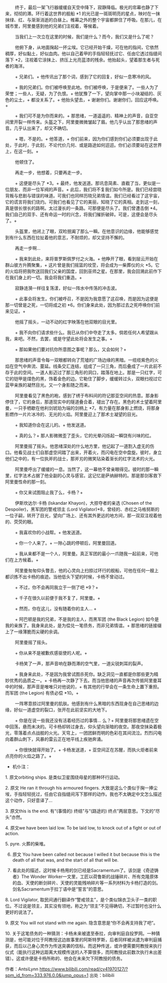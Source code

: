         终于，最后一架飞行器缓缓自天空中降下，寂静降临。极光的帘幕也静了下来，彻彻的滞。环行着这世界的舰船 *1 的光已是一斑斑明亮的星点，映衬在一抹抹绿、红、与渐渐消逝的白昼上。帷幕之外的整个宇宙都屏住了呼吸。在那儿，在城市里，阿里曼感到他的兄弟们注视着，等候着。

        当我们上一次立在这里的时候，我们是什么？而今，我们又是什么了呢？

        他俯下身，从地面掬起一抔尘埃。它已经开始干燥，可在他的指间，它依然稠厚，好似黏土，好似血肉。他以自己着甲的手指轻轻抚过它、任由它透过指缝间落下 *2，注视着它涂抹上、挤压上光亮蓝漆的残余。他抬起头，望着那生者与死者的海洋。

        + 兄弟们。+ 他传讯出了那个词，感到了它的回复，好似一息寒冷的风。

        + 我的兄弟们。你们被呼唤至此地。你们被呼唤，于是便来了。一些人为了荣誉；一些人，无疑，为了仇恨。+ 他犹豫了一下，望向掌中那一小块凝结的、灰色的尘土，+ 都没关系了。+ 他抬头望去，+ 谢谢你们。谢谢你们，回应这呼唤。+

        + 我们可不是为你而来的。+ 那思绪，一道遥遥的、精神上的声音，自亚空间里开裂一样传来。头盔之下，阿里曼微微皱起了眉。他几乎认出了那思绪的声音。几乎认出来了，却又不确切。

        + 嗯，不是的。+ 他答道，+ 你们前来，因为你们感到你们必须要出现于此处，于此时，于此刻，不论代价几何、或是路途如何迢迢。你们必须要站在这世界上，在这一刻。+

        他顿住了。

        再走一步，他想着，只要再走一步。

        + 这便是尽头了 *3。+ 最终，他发送道。那讯息简素、直截了当，更似是一位朋友、而非一位军阀的声音。+ 此后，我们将不复我们如今所是。我们已经尝晓背叛与悲剧与错误的味道。可我们也同样历晓兄弟情谊。我们已经看过了这宇宙，它的谎言将我们烧灼。可我们也看见了它的美丽，知晓了它的真相。走到这一刻，真是很长很长的路啊。太过漫长的一条路。可那便是尽头了。我们曾遭击倒 *4。我们自己的双手、还有命运一时的兴念，将我们摧折破碎。可是，这便会是尽头了。+

        头盔里，他闭上了眼，双睑抿阖了那么一瞬。在他意识的边缘，他能够感觉到有什么东西在拉扯着他的意志，不耐烦的，却又坚持不懈的。

        再走一步啊…

        + 我来到此处，来将普罗斯佩罗付之火海。+ 他睁开了眼，看到层云开始在群山彼方升腾聚集，+ 这片曾是我们摇篮的坟茔，将会成为一柴葬仪的火 *5。它的火焰将把我吹送回我们父亲的国度，回到巫师之星。在那里，我会回溯此前作下在我们身上的一切。我会将我们重造。+

        寂静涟漪一样往复荡漾，好似一阵水中传荡的冲击波。

        + 此事会将发生。你们被呼召，不是因为我意愿了这召唤，而是因为这便是那一切曾是之死，一切将成之初 *6。你们身来此处，因为那过去之死呼唤你们前来见证。+

        他摇了摇头，一动不动的红字映落在他双眼的目光里。

        + 我不向你们请求些什么。我已从你们中夺走了太多。倘若任何人希望跟从我，来吧。不然，去罢，或是守望此处将会发生之事。+

        + 那如果他们要对抗你所意图之事呢？那么，又会如何？+

        那思绪的声音令每一双眼都转向了荒墟的广场边缘的黑暗。一缆缆紫色的火焰在空气中奔流、蔓延。线条交汇连结，组成了一只三角，而后叠成了一片此前不存于此的空间。一道人影迈过了那三角形的洞口，踏落在地上。那是一只红字，可它的铠甲是煤色的黑，饰着金色的边。它勒住了脚步，缓缓转过头，双眼扫视过它蓝甲亲族的凝然目光。又一个身影随之而来。

        阿里曼看见了黑色的袍，感到了绣于布料间的符记那亚空间的热意。那身影停住了，它的身后，那道现实中的隧道叠合着，褪出了存在。黑色的术士望着阿里曼，一只手栖歇在他利剑琥珀为端的剑柄上 *7。有力量在那身影上燃烧，将那身影燃作一片片冰冷的、无光的火焰。阿里曼迎上了那术士凝望的目光。

        + 我知道你会在这儿的。+ 他发送道。

        + 真的么？+ 那人影微微歪了歪头，它的光晕闪烁起一瞬饶有兴味的红。

        阿里曼摇了摇头。他思绪深处的什么地方里，他记起了一道割入虚无的伤口。他看见战士们自那虚空间踏了出来，开着火，而闪电在空中盘旋。彼时，身立他们之中的，有一位执斧的战士，那斧刃的微笑玷染着渐长的红字法术的火光。

        阿里曼呼出了缓缓的一息。当然了，这一幕他不曾亲眼得见。彼时的那一瞬里，红字法术占据了他全副的心灵与感官。这记忆是萨纳赫特的。那是那剑客救下阿里曼性命的那一刻。

        + 你又来试图阻止我了么，卡杨？+

        伊斯坎达尔·卡杨 (Iskandar Khayon)，大掠夺者的亲选 (Chosen of the Despoiler)，黑军团的警戒领主 (Lord Vigilator)*8，曾经的、赤红之马格努斯的一位子嗣，转开了目光，望向广场上、还有其外更远的地方间，那一双双注视着他的、荧荧的眼。

        + 我喜欢你的小战帮。+ 他发送道。

        + 你一个人来了。+ 一隙心跳的停顿后，阿里曼回道。

        + 我从来都不是一个人，阿里曼。真正军团的最小一爪随我一起前来，可他们在上方候着。+

        阿里曼匆匆仰头瞥去，他的心灵向上扫掠过环行的舰船，可他在任何一艘上都识拣不出卡杨的痕迹。当他低头下望的时候，卡杨不曾动过。

        + 不过，你不会再同我立于一侧了吧 *9？+

        + 千子在很久以前便于我不复了，阿里曼。+

        + 然而，你在这儿，没有随着你的主人… +

        + 阿巴顿是我的兄弟，不是我的主人，而黑军团 (the Black Legion) 如今是我的亲族了。我身来此处，是为偿兑一笔债务，而非兄弟情谊。+ 那思绪的链接缀上了一缘薄脆而尖硬的余调。

        阿里曼摇了摇头。

        + 你从来不是被歉疚感驱使的人呢。+

        卡杨笑了一声，那声音响在静而滞的空气里，一道尖锐刺耳的裂声。

        + 我身来此处，不是因为我曾试图杀死你。缺乏洞见一直都是你那些更为精妙优秀的品质之一。+ 卡杨再一次静了下去。而当他思绪的声音再次传抵阿里曼耳中的时候，那声音是唯唯只对他说的，+ 有其他的行举会在一条生命上置下重担。而军团 (the Legion) 有债必偿 *10。+

        一阵寒意掠过阿里曼的肌肤。他感到有什么黑暗的东西现身在自己思绪的边缘，好似一道虚空的裂口，张开在此前坚实的大地下。

        + 你是在说一些我还没有活着经历过的事情… 么？+ 阿里曼将那思绪遗在空中回荡，悬而未决的。可卡杨却转过身去，仰头望向渐暗的夜空。那夜空抹染着极光，零落着点点战舰的火光。天穹上，一团团鲜而明的色彩在其间流泣。烈烈闪电向着群山刺下，风暴的雷云正在地平线上疾驰奔涌。

        + 你很快就得开始了。+ 卡杨发送道，+ 亚空间正在苏醒，而执火炬者前来点亮你的火焰之路了。+



* 机仆注：

1. 原文orbiting ships. 是类似卫星围绕母星的那种环行运动。

2. 原文 He ran it through his armoured fingers. 大致是这么个类似于掬一捧尘埃，手指轻轻抚过，任由它自指缝间泻下那样的动作。我也不太确定中文怎么描述这个动作，只好意译了…

3. 原文this is the end. 有“(事情的) 终结”与“(路途的) 终点”两层意思。下文的“尽头”亦然。

4. 原文we have been laid low. To be laid low, to knock out of a fight or out of action.

5. pyre. 火葬的柴堆。

6. 原文 You have been called not because I willed it but because this is the death of all that was, and the start of all that will be. 

7. 看此处的描述，这时候卡杨用的剑已经是Sacramentum了。该剑是《奇迹铸者》The Wonder Worker一文里，工匠以荷鲁斯的战锤碎片、所有克隆原体的血、天使的断剑碎片、天使的灵能残响碎片等一系列材料为卡杨打造的剑。剑名Sacramentum于拉丁语中是“誓言”的意思。

8. Lord Vigilator, 取民间通行翻译作“警戒领主”，是个类似锦衣卫头子一类的职位。不过说是领主，其实没有领地，称之为“领主”不见得确切，不过暂时也没什么更好的说法了。

9. 原文 You will not stand with me again. 隐含意思是“你不会再支持我了吧”。

10. 关于这笔债务的一种猜测：卡杨未来被遣至泰拉，向审判庭自投罗网。一种猜测是，他可能对位于阿教授这边故事里的阿斯特罗斯，后者同样被派遣为审判庭捕获，而后以己身心灵作为传送突袭的信标。而这种传送，或许便需要阿教授来执行仪式（能执行这种远距离大规模传送的人不算很多，而阿教授此前数次执行未出差错）。这或许便是卡杨所称的、他会在未来欠下阿教授的债务。 

作者：AntsiLynn https://www.bilibili.com/read/cv41970127/?spm_id_from=333.976.0.0&jump_opus=1 出处：bilibili
